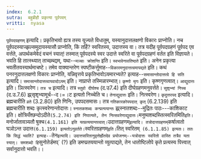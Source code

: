 ```yaml
---
index:  6.2.1
sutra:  बहुब्रीहौ प्रकृत्या पूर्वपदम्
vritti:  nyasa
---
```


`पूर्वपदग्रहणम्` इत्यादि। प्रकृतिभावो ह्यत्र तस्य यूज्यते विधातुम्, यस्यानुदात्तलक्षणो विकारः प्राप्नोति। नच पूर्वपदस्याज्झल्समुदायस्यासौ प्राप्नोति, किं तर्हि? स्वरितस्य, उदात्तस्य वा। तत्र यदीह पूर्वपदग्रहणं पूर्वपद एव वर्त्तते, अपार्थकमेवेदं वचनं स्यात्! तस्मात् पूर्वपदस्ये स्वर उदात्ते स्वरिते वा पूर्वपदग्रहणं वर्तत इति विज्ञायते। भवति हि तात्स्थ्यात् ताच्छब्द्यम्, यथा--`मञ्चाः क्रोशन्ति` इति। `स्वभावेनावतिष्ठते` इति। अनेन प्रकृत्या भवतीतयस्यार्थमाचष्टे। तमेव वाक्यान्तरेण स्पष्टीकर्त्तुमाह--`विकारमनुदात्तत्वमापद्यते` इति। कथं पनरनुदात्तलक्षणो विकारः प्राप्नोति, यन्निवृत्तये प्रकृतिभावोऽयमारभ्यते? इत्याह--`समासान्तोदात्तत्वे हि सति` इत्यादि। `समासान्तोदात्तत्वापवादोऽयम्` इति। नाप्राप्ते तस्मिन्नारम्भात्। `कृष्णो मृगः` इति। कृष्णगृणत्वात्। `आद्युदात्तः` इति। ञित्स्वरेण।
`तत्र च` इत्यादि। तत्र `स्तुवो दीर्घश्च` (द.उ7.4) इति दीर्घग्रहणमनुवर्त्तते। `सुशृभ्यां निच्च` (द.उ.7.6) झ्र्सृशृभ्यामूर्च--द।=।ट इत्यतो निच्चेति च। `तेनाद्युदात्तः` इति। नित्स्वरेण। `कृदुत्तरपद` इत्यादि। ब्रह्मचारीति `व्रते` (3.2.80) इति णिनिः, उपपदसमासः। तत्र `गतिकारकोपपदात् कृत्` (6.2.139) इति ब्रह्मचारीति शब्दः कृत्स्वरेणान्तोदात्तः।
`स्नातकशब्दः कन्प्रत्ययान्तः` झ्र्स्नातशब्दः--मुद्रितः पाठः---काशिकाट इति। क्षोत्रियँश्छन्दोऽदीते` (5.2.74) इति निपात्यते, तेन नित्सवरेणाद्युदात्तः।
`मनुष्यशब्दस्तित्स्वरितमिति` इति। `मनोर्जातावञ्यतौ षुक्च` (4.1.161) इति यत्प्रत्ययान्तत्वात्। `उदात्तग्रहणम्` इत्यादि। तत्रोदात्तग्रहणम् `कर्षात्वतो घञोऽन्त उदात्त` (6.1.159) इत्यतोऽनुवर्तते। `स्वरितग्रहणम्` इति। `तित् स्वरितम्` (6.1.1.85) इत्यतः। ततः किं सिद्धं भवति? इत्याह--`तेन` इत्यादि। उदात्तसरितानुवृत्तेर्ह्येतदेव प्रयोजनम्--यत्रोदात्तः स्वरितो वास्ति तत्रैव यता स्यात्।
समशब्दो हि `सुनोतेर्डमप्` (?) इति डमप्प्रतययान्तो व्युत्पाद्यते, तेन धातोष्टिलोपे कृते प्रत्यस्य पित्त्वात् सर्वानुदात्तो भवति।।


